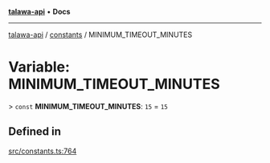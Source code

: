 [**talawa-api**](../../README.md) • **Docs**

***

[talawa-api](../../modules.md) / [constants](../README.md) / MINIMUM\_TIMEOUT\_MINUTES

# Variable: MINIMUM\_TIMEOUT\_MINUTES

\> `const` **MINIMUM\_TIMEOUT\_MINUTES**: `15` = `15`

## Defined in

[src/constants.ts:764](https://github.com/PalisadoesFoundation/talawa-api/blob/a6e7ac91b581c9109559657faf0f934f3eb41fe7/src/constants.ts#L764)
